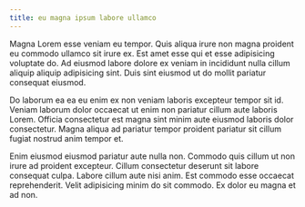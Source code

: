 ```yaml
---
title: eu magna ipsum labore ullamco
---
```


Magna Lorem esse veniam eu tempor. Quis aliqua irure non magna proident eu commodo ullamco sit irure ex. Est amet esse qui et esse adipisicing voluptate do. Ad eiusmod labore dolore ex veniam in incididunt nulla cillum aliquip aliquip adipisicing sint. Duis sint eiusmod ut do mollit pariatur consequat eiusmod.

Do laborum ea ea eu enim ex non veniam laboris excepteur tempor sit id. Veniam laborum dolor occaecat ut enim non pariatur cillum aute laboris Lorem. Officia consectetur est magna sint minim aute eiusmod laboris dolor consectetur. Magna aliqua ad pariatur tempor proident pariatur sit cillum fugiat nostrud anim tempor et.

Enim eiusmod eiusmod pariatur aute nulla non. Commodo quis cillum ut non irure ad proident excepteur. Cillum consectetur deserunt sit labore consequat culpa. Labore cillum aute nisi anim. Est commodo esse occaecat reprehenderit. Velit adipisicing minim do sit commodo. Ex dolor eu magna et ad non.